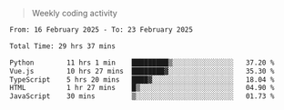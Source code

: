 > Weekly coding activity
<!--START_SECTION:waka-->

```txt
From: 16 February 2025 - To: 23 February 2025

Total Time: 29 hrs 37 mins

Python        11 hrs 1 min    █████████▒░░░░░░░░░░░░░░░   37.20 %
Vue.js        10 hrs 27 mins  ████████▓░░░░░░░░░░░░░░░░   35.30 %
TypeScript    5 hrs 20 mins   ████▓░░░░░░░░░░░░░░░░░░░░   18.04 %
HTML          1 hr 27 mins    █▒░░░░░░░░░░░░░░░░░░░░░░░   04.90 %
JavaScript    30 mins         ▒░░░░░░░░░░░░░░░░░░░░░░░░   01.73 %
```

<!--END_SECTION:waka-->
